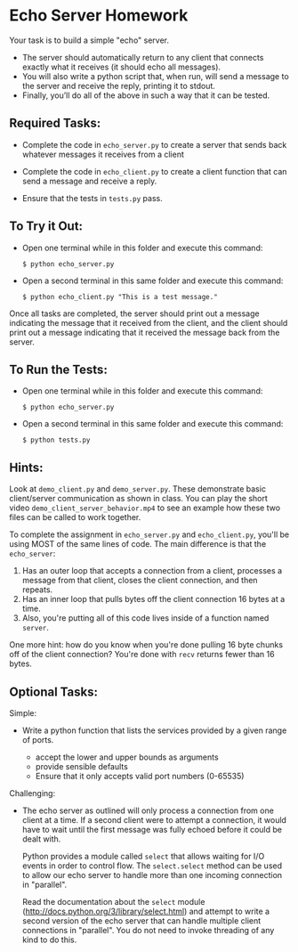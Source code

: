 Echo Server Homework
==================

Your task is to build a simple "echo" server.

* The server should automatically return to any client that connects exactly what it receives (it should echo all messages).
* You will also write a python script that, when run, will send a message to the server and receive the reply, printing it to stdout.
* Finally, you’ll do all of the above in such a way that it can be tested.

Required Tasks:
---------------

* Complete the code in ``echo_server.py`` to create a server that sends back
  whatever messages it receives from a client

* Complete the code in ``echo_client.py`` to create a client function that
  can send a message and receive a reply.

* Ensure that the tests in ``tests.py`` pass.

To Try it Out:
--------------
* Open one terminal while in this folder and execute this command:

  `$ python echo_server.py`
   
* Open a second terminal in this same folder and execute this command:

  `$ python echo_client.py "This is a test message."`
  
Once all tasks are completed, the server should print out a message indicating the message that it received from the client, and the client should print out a message indicating that it received the message back from the server.

To Run the Tests:
-----------------

* Open one terminal while in this folder and execute this command:

    `$ python echo_server.py`

* Open a second terminal in this same folder and execute this command:

    `$ python tests.py`


Hints:
-----

Look at `demo_client.py` and `demo_server.py`. These demonstrate basic client/server communication as shown in class. You can play the short video `demo_client_server_behavior.mp4` to see an example how these two files can be called to work together.

To complete the assignment in `echo_server.py` and `echo_client.py`, you'll be using MOST of the same lines of code. The main difference is that the `echo_server`:

  1. Has an outer loop that accepts a connection from a client, processes a message from that client, closes the client connection, and then repeats.
  2. Has an inner loop that pulls bytes off the client connection 16 bytes at a time.
  3. Also, you're putting all of this code lives inside of a function named `server`.

One more hint: how do you know when you're done pulling 16 byte chunks off of the client connection? You're done with `recv` returns fewer than 16 bytes.


Optional Tasks:
---------------

Simple:

* Write a python function that lists the services provided by a given range of
  ports.

  * accept the lower and upper bounds as arguments
  * provide sensible defaults
  * Ensure that it only accepts valid port numbers (0-65535)

Challenging:

* The echo server as outlined will only process a connection from one client
  at a time. If a second client were to attempt a connection, it would have to
  wait until the first message was fully echoed before it could be dealt with.

  Python provides a module called `select` that allows waiting for I/O events
  in order to control flow. The `select.select` method can be used to allow
  our echo server to handle more than one incoming connection in "parallel".

  Read the documentation about the `select` module
  (http://docs.python.org/3/library/select.html) and attempt to write a second
  version of the echo server that can handle multiple client connections in
  "parallel".  You do not need to invoke threading of any kind to do this.
